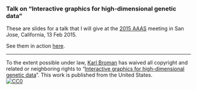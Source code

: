 ### Talk on &ldquo;Interactive graphics for high-dimensional genetic data&rdquo;

These are slides for a talk that I will give at the
<a href="https://aaas.confex.com/aaas/2015/webprogram/start.html">2015
AAAS</a> meeting in San Jose, California, 13 Feb 2015.

See them in action [here](https://www.biostat.wisc.edu/~kbroman/presentations/AAAS/).

---

To the extent possible under law,
[Karl Broman](http://github.com/kbroman)
has waived all copyright and related or neighboring rights to
&ldquo;[Interactive graphics for high-dimensional genetic data](http://github.com/kbroman/Talk_BioVis)&rdquo;.
This work is published from the United States.
<br/>
[![CC0](http://i.creativecommons.org/p/zero/1.0/88x31.png)](http://creativecommons.org/publicdomain/zero/1.0/)
